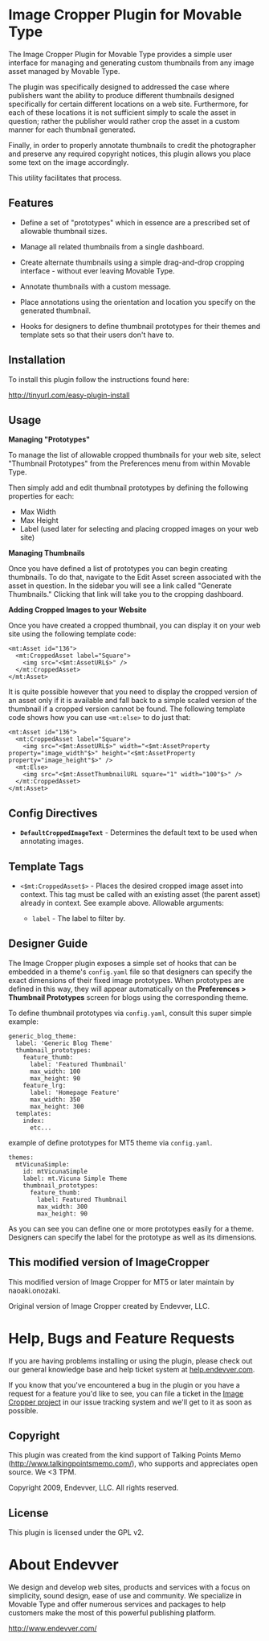 # Image Cropper Plugin for Movable Type #

The Image Cropper Plugin for Movable Type provides a simple
user interface for managing and generating custom thumbnails
from any image asset managed by Movable Type. 

The plugin was specifically designed to addressed the case
where publishers want the ability to produce different thumbnails
designed specifically for certain different locations on a web site. 
Furthermore, for each of these locations it is not sufficient
simply to scale the asset in question; rather the publisher
would rather crop the asset in a custom manner for each thumbnail
generated.

Finally, in order to properly annotate thumbnails to credit the 
photographer and preserve any required copyright notices, this 
plugin allows you place some text on the image accordingly.

This utility facilitates that process.

## Features ##

* Define a set of "prototypes" which in essence are a prescribed
  set of allowable thumbnail sizes.

* Manage all related thumbnails from a single dashboard.

* Create alternate thumbnails using a simple drag-and-drop cropping
  interface - without ever leaving Movable Type.

* Annotate thumbnails with a custom message.

* Place annotations using the orientation and location you specify 
  on the generated thumbnail.

* Hooks for designers to define thumbnail prototypes for their
  themes and template sets so that their users don't have to.

## Installation ##

To install this plugin follow the instructions found here:

http://tinyurl.com/easy-plugin-install

## Usage ##

**Managing "Prototypes"**

To manage the list of allowable cropped thumbnails for your web
site, select "Thumbnail Prototypes" from the Preferences menu from
within Movable Type.

Then simply add and edit thumbnail prototypes by defining the following
properties for each:

* Max Width
* Max Height
* Label (used later for selecting and placing cropped images on your web site)

**Managing Thumbnails**

Once you have defined a list of prototypes you can begin creating
thumbnails. To do that, navigate to the Edit Asset screen associated
with the asset in question. In the sidebar you will see a link called
"Generate Thumbnails." Clicking that link will take you to the cropping
dashboard.

**Adding Cropped Images to your Website**

Once you have created a cropped thumbnail, you can display it on your
web site using the following template code:

    <mt:Asset id="136">
      <mt:CroppedAsset label="Square">
        <img src="<$mt:AssetURL$>" />
      </mt:CroppedAsset>
    </mt:Asset>

It is quite possible however that you need to display the cropped
version of an asset only if it is available and fall back to a simple
scaled version of the thumbnail if a cropped version cannot be found.
The following template code shows how you can use `<mt:else>` to do
just that:

    <mt:Asset id="136">
      <mt:CroppedAsset label="Square">
        <img src="<$mt:AssetURL$>" width="<$mt:AssetProperty property="image_width"$>" height="<$mt:AssetProperty property="image_height"$>" />
      <mt:Else>
        <img src="<$mt:AssetThumbnailURL square="1" width="100"$>" />
      </mt:CroppedAsset>
    </mt:Asset>

## Config Directives ##

* **`DefaultCroppedImageText`** - Determines the default text to be
  used when annotating images.

## Template Tags ##

* `<$mt:CroppedAsset$>` - Places the desired cropped image asset
  into context. This tag must be called with an existing asset
  (the parent asset) already in context. See example above. Allowable
  arguments:

  * `label` - The label to filter by.

## Designer Guide ##

The Image Cropper plugin exposes a simple set of hooks that can be
embedded in a theme's `config.yaml` file so that designers can specify 
the exact dimensions of their fixed image prototypes. When prototypes
are defined in this way, they will appear automatically on the 
**Preferences > Thumbnail Prototypes** screen for blogs using the corresponding
theme. 

To define thumbnail prototypes via `config.yaml`, consult this super 
simple example:

    generic_blog_theme:
      label: 'Generic Blog Theme'
      thumbnail_prototypes:
        feature_thumb:
          label: 'Featured Thumbnail'
          max_width: 100
          max_height: 90
        feature_lrg:
          label: 'Homepage Feature'
          max_width: 350
          max_height: 300
      templates:
        index:
          etc...

example of define prototypes for MT5 theme via `config.yaml`.

    themes:
      mtVicunaSimple:
        id: mtVicunaSimple
        label: mt.Vicuna Simple Theme
        thumbnail_prototypes:
          feature_thumb:
            label: Featured Thumbnail
            max_width: 300
            max_height: 90

As you can see you can define one or more prototypes easily for a theme.
Designers can specify the label for the prototype as well as its 
dimensions.

## This modified version of ImageCropper

This modified version of Image Cropper for MT5 or later maintain by naoaki.onozaki.

Original version of Image Cropper created by Endevver, LLC.

# Help, Bugs and Feature Requests ##

If you are having problems installing or using the plugin, please check out our general knowledge base and help ticket system at [help.endevver.com](http://help.endevver.com).

If you know that you've encountered a bug in the plugin or you have a request for a feature you'd like to see, you can file a ticket in the [Image Cropper project](https://endevver.lighthouseapp.com/projects/34923-image-cropper) in our issue tracking system and we'll get to it as soon as possible.

## Copyright ##

This plugin was created from the kind support of 
Talking Points Memo (http://www.talkingpointsmemo.com/), who
supports and appreciates open source. We <3 TPM.

Copyright 2009, Endevver, LLC. All rights reserved.

## License ##

This plugin is licensed under the GPL v2.

# About Endevver #

We design and develop web sites, products and services with a focus on 
simplicity, sound design, ease of use and community. We specialize in 
Movable Type and offer numerous services and packages to help customers 
make the most of this powerful publishing platform.

http://www.endevver.com/

